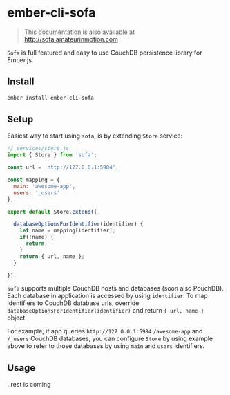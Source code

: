 # ember-cli-sofa

> This documentation is also available at http://sofa.amateurinmotion.com

`Sofa` is full featured and easy to use CouchDB persistence library for Ember.js.

## Install

```bash
ember install ember-cli-sofa
```

## Setup

Easiest way to start using `sofa`, is by extending `Store` service:

``` javascript
// services/store.js
import { Store } from 'sofa';

const url = 'http://127.0.0.1:5984';

const mapping = {
  main: 'awesome-app',
  users: '_users'
};

export default Store.extend({

  databaseOptionsForIdentifier(identifier) {
    let name = mapping[identifier];
    if(!name) {
      return;
    }
    return { url, name };
  }

});
```

`sofa` supports multiple CouchDB hosts and databases (soon also PouchDB). Each database in application is accessed by
using `identifier`. To map identifiers to CouchDB database urls, override `databaseOptionsForIdentifier(identifier)`
and return `{ url, name }` object.

For example, if app queries `http://127.0.0.1:5984` `/awesome-app` and `/_users` CouchDB databases,
you can configure `Store` by using example above to refer to those databases by using `main` and `users` identifiers.

## Usage

..rest is coming
